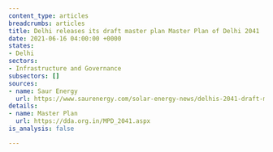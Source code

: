 ```yaml
---
content_type: articles
breadcrumbs: articles
title: Delhi releases its draft master plan Master Plan of Delhi 2041
date: 2021-06-16 04:00:00 +0000
states:
- Delhi
sectors:
- Infrastructure and Governance
subsectors: []
sources:
- name: Saur Energy
  url: https://www.saurenergy.com/solar-energy-news/delhis-2041-draft-master-plan-foresees-50-percent-energy-from-renewables
details:
- name: Master Plan
  url: https://dda.org.in/MPD_2041.aspx
is_analysis: false

---
```

